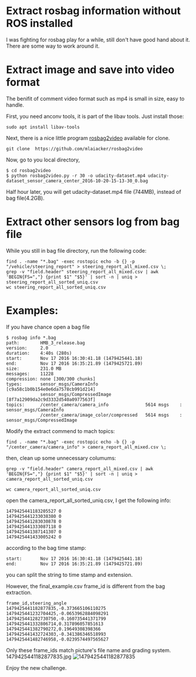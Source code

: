 # Extract rosbag information without ROS installed 

I was fighting for rosbag play for a while, still don't have good hand about it. There are some way to work around it. 

# Extract image and save into video format

The benifit of comment video format such as mp4 is small in size, easy to handle. 

First, you need anconv tools, it is part of the libav tools. Just install those:
```
sudo apt install libav-tools
```
Next, there is a nice little program [rosbag2video](https://github.com/mlaiacker/rosbag2video) available for clone. 
```
git clone  https://github.com/mlaiacker/rosbag2video
```
Now, go to you local directory, 
```
$ cd rosbag2video
$ python rosbag2video.py -r 30 -o udacity-dataset.mp4 udacity-dataset_sensor_camera_center_2016-10-20-15-13-30_0.bag
```
Half hour later, you will get udacity-dataset.mp4 file (744MB), instead of bag file(4.2GB). 

# Extract other sensors log from bag file

While you still in bag file directory, run the following code:
```
find . -name "*.bag" -exec rostopic echo -b {} -p "/vehicle/steering_report" > steering_report_all_mixed.csv \;
grep -v "field.header" steering_report_all_mixed.csv | awk 'BEGIN{FS=","} {print $1" "$5}' | sort -n | uniq > steering_report_all_sorted_uniq.csv
wc steering_report_all_sorted_uniq.csv
```

# Examples:
If you have chance open a bag file
```
$ rosbag info *.bag
path:        HMB_3_release.bag
version:     2.0
duration:    4:40s (280s)
start:       Nov 17 2016 16:30:41.18 (1479425441.18)
end:         Nov 17 2016 16:35:21.89 (1479425721.89)
size:        231.0 MB
messages:    11228
compression: none [300/300 chunks]
types:       sensor_msgs/CameraInfo      [c9a58c1b0b154e0e6da7578cb991d214]
             sensor_msgs/CompressedImage [8f7a12909da2c9d3332d540a0977563f]
topics:      /center_camera/camera_info              5614 msgs    : sensor_msgs/CameraInfo     
             /center_camera/image_color/compressed   5614 msgs    : sensor_msgs/CompressedImage
```
Modify the extract commend to mach topics: 
```
find . -name "*.bag" -exec rostopic echo -b {} -p "/center_camera/camera_info" > camera_report_all_mixed.csv \;
```
then, clean up some unnecessary columums:
```
grep -v "field.header" camera_report_all_mixed.csv | awk 'BEGIN{FS=","} {print $1" "$5}' | sort -n | uniq > camera_report_all_sorted_uniq.csv
```
```
wc camera_report_all_sorted_uniq.csv
```
open the camera_report_all_sorted_uniq.csv, I get the following info:
```
1479425441183205527 0
1479425441233038380 0
1479425441283030878 0
1479425441333087118 0
1479425441387141307 0
1479425441433005242 0
```
according to the bag time stamp:
```
start:       Nov 17 2016 16:30:41.18 (1479425441.18)
end:         Nov 17 2016 16:35:21.89 (1479425721.89)
```
you can split the string to time stamp and extension. 

However, the final_example.csv frame_id is different from the bag extraction. 
```
frame_id,steering_angle
1479425441182877835,-0.373665106110275
1479425441232704425,-0.0653962884098291
1479425441282730750,-0.160735441371799
1479425441332806714,0.317896057851613
1479425441382790272,0.19649308398366
1479425441432724303,-0.341386346518993
1479425441482746958,-0.0239574497565627
```
Only these frame_ids match picture's file name and grading system. 
1479425441182877835.jpg
![1479425441182877835](https://cloud.githubusercontent.com/assets/22917810/20677376/1c2ca254-b550-11e6-9e2d-c9f5c682e920.jpg)


Enjoy the new challenge. 





